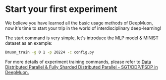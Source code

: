# Start your first experiment

We believe you have learned all the basic usage methods of DeepMuon, now it's time to start your trip in the world of interdisciplinary deep-learning!

The start command is very simple, let's introduce the MLP model & MINIST dataset as an example:

```bash
Dmuon_train -g 0 1 -p 20224 -c config.py
```

For more details of experiment training commands, please refer to [Data Distributed Parallel & Fully Sharded Distributed Parallel - SGT/DDP/FSDP in DeepMuon.](https://airscker.github.io/DeepMuon/tutorials/index.html#/train_test/parallel?id=sgtddpfsdp-in-deepmuon)
